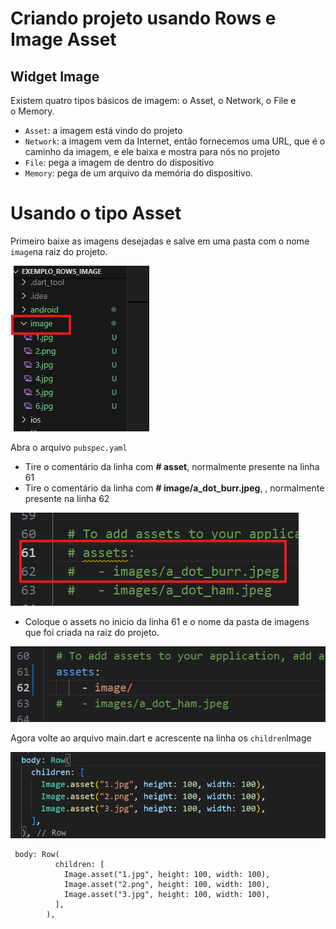 # Criando projeto usando Rows e Image Asset

## Widget Image

Existem quatro tipos básicos de imagem: o Asset, o Network, o File e o Memory.

- `Asset`: a imagem está vindo do projeto
- `Network`: a imagem vem da Internet, então fornecemos uma URL, que é o caminho da imagem, e ele baixa e mostra para nós no projeto
- `File`: pega a imagem de dentro do dispositivo
- `Memory`: pega de um arquivo da memória do dispositivo.

# Usando o tipo Asset

Primeiro baixe as imagens desejadas e salve em uma pasta com o nome `image`na raiz do projeto.

![alt text](image.png)

Abra o arquivo `pubspec.yaml`
- Tire o comentário da linha com **# asset**, normalmente presente na linha 61
- Tire o comentário da linha com **# image/a_dot_burr.jpeg**, , normalmente presente na linha 62

![alt text](image-1.png)

- Coloque o assets no inicio da linha 61 e o nome da pasta de imagens que foi criada na raiz do projeto.

![alt text](image-2.png)

Agora volte ao arquivo main.dart e acrescente na linha os `children`Image

![alt text](image-3.png)

````
 body: Row(
          children: [
            Image.asset("1.jpg", height: 100, width: 100),
            Image.asset("2.png", height: 100, width: 100),
            Image.asset("3.jpg", height: 100, width: 100),
          ],
        ),
````